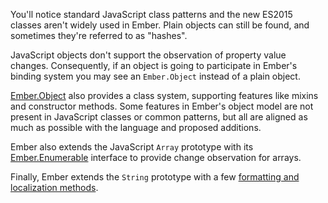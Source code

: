 You'll notice standard JavaScript class patterns and the new ES2015
classes aren't widely used in Ember. Plain objects can still be found,
and sometimes they're referred to as "hashes".

JavaScript objects don't support the observation of property value changes.
Consequently, if an object is going to participate in Ember's binding
system you may see an `Ember.Object` instead of a plain object.

[Ember.Object](https://www.emberjs.com/api/ember/release/modules/@ember%2Fobject) also provides a class system, supporting features like mixins
and constructor methods. Some features in Ember's object model are not present in
JavaScript classes or common patterns, but all are aligned as much as possible
with the language and proposed additions.

Ember also extends the JavaScript `Array` prototype with its
[Ember.Enumerable](https://emberjs.com/api/ember/2.15/classes/Ember.Enumerable) interface to provide change observation for arrays.

Finally, Ember extends the `String` prototype with a few [formatting and
localization methods](https://www.emberjs.com/api/ember/release/classes/String).
